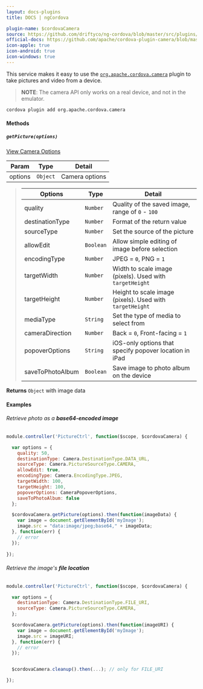 ```yaml
---
layout: docs-plugins
title: DOCS | ngCordova

plugin-name: $cordovaCamera
source: https://github.com/driftyco/ng-cordova/blob/master/src/plugins/camera.js
official-docs: https://github.com/apache/cordova-plugin-camera/blob/master/doc/index.md#orgapachecordovacamera
icon-apple: true
icon-android: true
icon-windows: true
---
```


This service makes it easy to use the [`org.apache.cordova.camera`](https://github.com/apache/cordova-plugin-camera) plugin to take pictures and video
from a device.

> **NOTE**: The camera API only works on a real device, and not in the emulator.

```bash
cordova plugin add org.apache.cordova.camera
```

#### Methods

##### `getPicture(options)`

[View Camera Options](https://github.com/apache/cordova-plugin-camera/blob/master/doc/index.md#cameraoptions)


| Param        | Type           | Detail  |
| ------------ |----------------| --------|
| options      | `Object`       | Camera options |

> | Options                       | Type           | Detail  |
> | ----------------------------  | ---------------| --------|
> | quality           | `Number`       | Quality of the saved image, range of `0` - `100` |
> | destinationType   | `Number`       | Format of the return value |
> | sourceType        | `Number`       | Set the source of the picture |
> | allowEdit         | `Boolean`      | Allow simple editing of image before selection |
> | encodingType      | `Number`       | JPEG = `0`, PNG = `1` |
> | targetWidth       | `Number`       | Width to scale image (pixels). Used with `targetHeight` |
> | targetHeight      | `Number`       | Height to scale image (pixels). Used with `targetHeight` |
> | mediaType         | `String`       | Set the type of media to select from |
> | cameraDirection   | `Number`       | Back = `0`, Front-facing = `1` |
> | popoverOptions    | `String`       | iOS-only options that specify popover location in iPad |
> | saveToPhotoAlbum  | `Boolean`      | Save image to photo album on the device |

**Returns**  `Object` with image data


#### Examples

###### Retrieve photo as a **base64-encoded image**

```javascript
module.controller('PictureCtrl', function($scope, $cordovaCamera) {

  var options = {
    quality: 50,
    destinationType: Camera.DestinationType.DATA_URL,
    sourceType: Camera.PictureSourceType.CAMERA,
    allowEdit: true,
    encodingType: Camera.EncodingType.JPEG,
    targetWidth: 100,
    targetHeight: 100,
    popoverOptions: CameraPopoverOptions,
    saveToPhotoAlbum: false
  };

  $cordovaCamera.getPicture(options).then(function(imageData) {
    var image = document.getElementById('myImage');
    image.src = "data:image/jpeg;base64," + imageData;
  }, function(err) {
    // error
  });
  
});
```

###### Retrieve the image's **file location**

```javascript
module.controller('PictureCtrl', function($scope, $cordovaCamera) {

  var options = {
    destinationType: Camera.DestinationType.FILE_URI,
    sourceType: Camera.PictureSourceType.CAMERA,
  };

  $cordovaCamera.getPicture(options).then(function(imageURI) {
    var image = document.getElementById('myImage');
    image.src = imageURI;
  }, function(err) {
    // error
  });


  $cordovaCamera.cleanup().then(...); // only for FILE_URI

});
```


